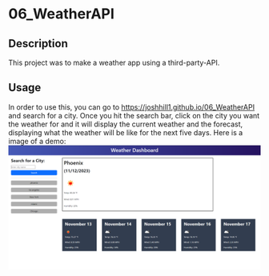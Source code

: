 # 06_WeatherAPI

## Description

This project was to make a weather app using a third-party-API. 

## Usage

In order to use this, you can go to https://joshhill1.github.io/06_WeatherAPI and search for a city. Once you hit the search bar, click on the city you want the weather for and it will display the current weather and the forecast, displaying what the weather will be like for the next five days. 
Here is a image of a demo:
![image of demo](assets/imgDisplay.png)
